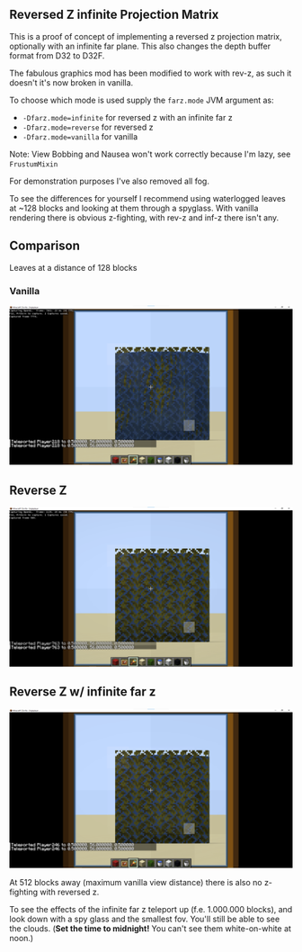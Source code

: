 ## Reversed Z infinite Projection Matrix

This is a proof of concept of implementing a reversed z projection matrix,
optionally with an infinite far plane. This also changes the depth buffer format from D32 to D32F.

The fabulous graphics mod has been modified to work with rev-z, as such it doesn't it's now broken in vanilla.

To choose which mode is used supply the `farz.mode` JVM argument as:
- `-Dfarz.mode=infinite` for reversed z with an infinite far z
- `-Dfarz.mode=reverse` for reversed z
- `-Dfarz.mode=vanilla` for vanilla

Note: View Bobbing and Nausea won't work correctly because I'm lazy, see `FrustumMixin`

For demonstration purposes I've also removed all fog.

To see the differences for yourself I recommend using waterlogged leaves at ~128 blocks and looking at them through a spyglass.
With vanilla rendering there is obvious z-fighting, with rev-z and inf-z there isn't any.

## Comparison

Leaves at a distance of 128 blocks

### Vanilla
![vanilla.png](assets/vanilla.png)

## Reverse Z
![rev-z.png](assets/rev-z.png)

## Reverse Z w/ infinite far z
![rev-inf.z.png](assets/rev-inf.z.png)

At 512 blocks away (maximum vanilla view distance) there is also no z-fighting with reversed z.

To see the effects of the infinite far z teleport up (f.e. 1.000.000 blocks), and look down with a spy glass and the smallest fov.
You'll still be able to see the clouds.
(**Set the time to midnight!** You can't see them white-on-white at noon.)